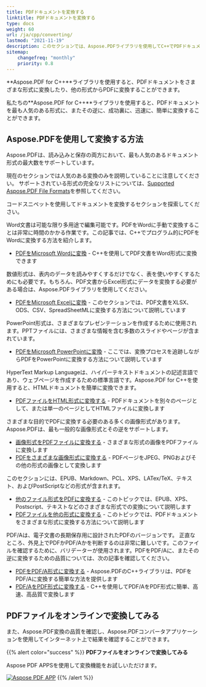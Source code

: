 ```yaml
---
title: PDFドキュメントを変換する
linktitle: PDFドキュメントを変換する
type: docs
weight: 60
url: /ja/cpp/converting/
lastmod: "2021-11-19"
description: このセクションでは、Aspose.PDFライブラリを使用してC++でPDFドキュメントを変換するためのすべての可能なオプションについて説明します。
sitemap:
    changefreq: "monthly"
    priority: 0.8
---
```


**Aspose.PDF for C++**ライブラリを使用すると、PDFドキュメントをさまざまな形式に変換したり、他の形式からPDFに変換することができます。

私たちの**Aspose.PDF for C++**ライブラリを使用すると、PDFドキュメントを最も人気のある形式に、またその逆に、成功裏に、迅速に、簡単に変換することができます。

## Aspose.PDFを使用して変換する方法

Aspose.PDFは、読み込みと保存の両方において、最も人気のあるドキュメント形式の最大数をサポートしています。

現在のセクションでは人気のある変換のみを説明していることに注意してください。
サポートされている形式の完全なリストについては、[Supported Aspose.PDF File Formats](https://docs.aspose.com/pdf/cpp/supported-file-formats/)を参照してください。

コードスニペットを使用してドキュメントを変換するセクションを探索してください。

Word文書は可能な限り多用途で編集可能です。PDFをWordに手動で変換することは非常に時間のかかる作業です。この記事では、C++でプログラム的にPDFをWordに変換する方法を紹介します。

- [PDFをMicrosoft Wordに変換](/pdf/ja/cpp/convert-pdf-to-word/) - C++を使用してPDF文書をWord形式に変換できます

数値形式は、表内のデータを読みやすくするだけでなく、表を使いやすくするためにも必要です。もちろん、PDF文書からExcel形式にデータを変換する必要がある場合は、Aspose.PDFライブラリを使用してください。

- [PDFをMicrosoft Excelに変換](/pdf/ja/cpp/convert-pdf-to-excel/) - このセクションでは、PDF文書をXLSX、ODS、CSV、SpreadSheetMLに変換する方法について説明しています

PowerPoint形式は、さまざまなプレゼンテーションを作成するために使用されます。PPTファイルには、さまざまな情報を含む多数のスライドやページが含まれています。

- [PDFをMicrosoft PowerPointに変換](/pdf/ja/cpp/convert-pdf-to-powerpoint/) - ここでは、変換プロセスを追跡しながらPDFをPowerPointに変換する方法について説明しています

HyperText Markup Languageは、ハイパーテキストドキュメントの記述言語であり、ウェブページを作成するための標準言語です。Aspose.PDF for C++を使用すると、HTMLドキュメントを簡単に変換できます。

- [PDFファイルをHTML形式に変換する](/pdf/ja/cpp/convert-pdf-to-html/) - PDFドキュメントを別々のページとして、または単一のページとしてHTMLファイルに変換します

さまざまな目的でPDFに変換する必要のある多くの画像形式があります。Aspose.PDFは、最も一般的な画像形式とその逆をサポートします。

- [画像形式をPDFファイルに変換する](/pdf/ja/cpp/convert-images-format-to-pdf/) - さまざまな形式の画像をPDFファイルに変換します
- [PDFをさまざまな画像形式に変換する](/pdf/ja/cpp/convert-pdf-to-images-format/) - PDFページをJPEG、PNGおよびその他の形式の画像として変換します

このセクションには、EPUB、Markdown、PCL、XPS、LATex/TeX、テキスト、およびPostScriptなどの形式が含まれます。

- [他のファイル形式をPDFに変換する](/pdf/ja/cpp/convert-other-files-to-pdf/) - このトピックでは、EPUB、XPS、Postscript、テキストなどのさまざまな形式での変換について説明します
- [PDFファイルを他の形式に変換する](/pdf/ja/cpp/convert-pdf-to-other-files/) - このトピックでは、PDFドキュメントをさまざまな形式に変換する方法について説明します

PDF/Aは、電子文書の長期保存用に設計されたPDFのバージョンです。
正直なところ、外見上でPDFかPDF/Aかを判断するのは非常に難しいです。このファイルを確認するために、バリデーターが使用されます。PDFをPDF/Aに、またその逆に変換するための品質については、次の記事を確認してください。

- [PDFをPDF/A形式に変換する](/pdf/ja/cpp/convert-pdf-to-pdfa/) - Aspose.PDFのC++ライブラリは、PDFをPDF/Aに変換する簡単な方法を提供します
- [PDF/AをPDF形式に変換する](/pdf/ja/cpp/convert-pdfa-to-pdf/) - C++を使用してPDF/AをPDF形式に簡単、高速、高品質で変換します

## PDFファイルをオンラインで変換してみる

また、Aspose.PDF変換の品質を確認し、Aspose.PDFコンバータアプリケーションを使用してインターネット上で結果を確認することができます。

{{% alert color="success" %}}
**PDFファイルをオンラインで変換してみる**

Aspose PDF APPSを使用して変換機能をお試しいただけます。


[![Aspose PDF APP](app.png)](https://products.aspose.app/pdf/conversion)
{{% /alert %}}
```